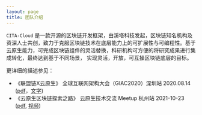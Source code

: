 ```yaml
---
layout: page
title: 团队介绍
---
```


`CITA-Cloud` 是一款开源的区块链开发框架，由溪塔科技发起，区块链知名机构及资深人士共创，致力于克服区块链技术在底层能力上的可扩展性与可编程性。基于云原生能力，可完成区块链组件的灵活替换，科研机构可方便的将研究成果进行集成转化，最终达到基于不同场景， 实现灵活，开放，可互操区块链底层的目标。

更详细的描述参见：
- 《联盟链X云原生》 全球互联网架构大会（GIAC2020）深圳站 2020.08.14  ([pdf](talks/Blockchain-CloudNative.pdf)，[文字](https://github.com/cita-cloud/rfcs/blob/master/rfcs/0001-positioning/0001-positioning.md))
- 《云原生区块链探索之路》 云原生技术交流 Meetup 杭州站 2021-10-23 ([pdf](talks/cloud-native-blockchain.pdf), [视频](https://www.bilibili.com/video/BV1Sb4y1h7eb))
